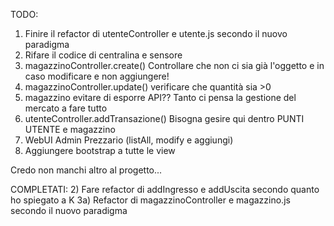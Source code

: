 TODO:
1) Finire il refactor di utenteController e utente.js secondo il nuovo paradigma
3) Rifare il codice di centralina e sensore
4) magazzinoController.create() Controllare che non ci sia già l'oggetto e in caso modificare e non aggiungere!
5) magazzinoController.update() verificare che quantità sia >0
6) magazzino evitare di esporre API?? Tanto ci pensa la gestione del mercato a fare tutto
7) utenteController.addTransazione() Bisogna gesire qui dentro PUNTI UTENTE e magazzino
8) WebUI Admin Prezzario (listAll, modify e aggiungi)
9) Aggiungere bootstrap a tutte le view

Credo non manchi altro al progetto...

COMPLETATI:
2) Fare refactor di addIngresso e addUscita secondo quanto ho spiegato a K
3a) Refactor di magazzinoController e magazzino.js secondo il nuovo paradigma